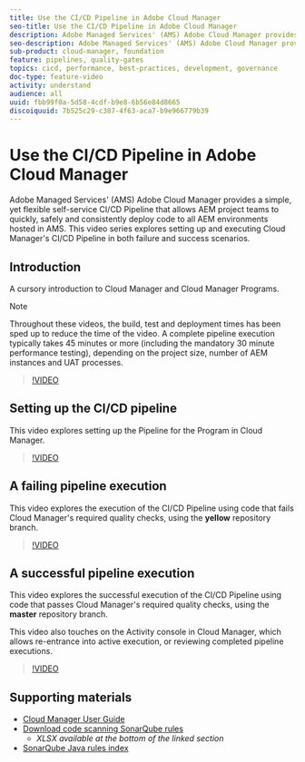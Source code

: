 ```yaml
---
title: Use the CI/CD Pipeline in Adobe Cloud Manager
seo-title: Use the CI/CD Pipeline in Adobe Cloud Manager
description: Adobe Managed Services' (AMS) Adobe Cloud Manager provides a simple, yet flexible self-service CI/CD  Pipeline that allows AEM project teams to quickly, safely and consistently deploy code to all AEM environments hosted in AMS. This video series explores setting up and executing Cloud Manager's CI/CD Pipeline in both failure and success scenarios.
seo-description: Adobe Managed Services' (AMS) Adobe Cloud Manager provides a simple, yet flexible self-service CI/CD  Pipeline that allows AEM project teams to quickly, safely and consistently deploy code to all AEM environments hosted in AMS. This video series explores setting up and executing Cloud Manager's CI/CD Pipeline in both failure and success scenarios.
sub-product: cloud-manager, foundation
feature: pipelines, quality-gates
topics: cicd, performance, best-practices, development, governance
doc-type: feature-video
activity: understand
audience: all
uuid: fbb99f0a-5d58-4cdf-b9e8-6b56e84d8665
discoiquuid: 7b525c29-c387-4f63-aca7-b9e966779b39
---
```


# Use the CI/CD Pipeline in Adobe Cloud Manager

Adobe Managed Services' (AMS) Adobe Cloud Manager provides a simple, yet flexible self-service CI/CD  Pipeline that allows AEM project teams to quickly, safely and consistently deploy code to all AEM environments hosted in AMS. This video series explores setting up and executing Cloud Manager's CI/CD Pipeline in both failure and success scenarios.

## Introduction

A cursory introduction to Cloud Manager and Cloud Manager Programs.

>[!NOTE]
>
>Throughout these videos, the build, test and deployment times has been sped up to reduce the time of the video. A complete pipeline execution typically takes 45 minutes or more (including the mandatory 30 minute performance testing), depending on the project size, number of AEM instances and UAT processes.

>[!VIDEO](https://video.tv.adobe.com/v/23082/?quality=12)

## Setting up the CI/CD pipeline

This video explores setting up the Pipeline for the Program in Cloud Manager.

>[!VIDEO](https://video.tv.adobe.com/v/23083/?quality=12)

## A failing pipeline execution

This video explores the execution of the CI/CD Pipeline using code that fails Cloud Manager's required quality checks, using the **yellow** repository branch.

>[!VIDEO](https://video.tv.adobe.com/v/23084/?quality=12)

## A successful pipeline execution

This video explores the successful execution of the CI/CD Pipeline using code that passes Cloud Manager's required quality checks, using the **master** repository branch.

This video also touches on the Activity console in Cloud Manager, which allows re-entrance into active execution, or reviewing completed pipeline executions.

>[!VIDEO](https://video.tv.adobe.com/v/23085/?quality=12)

## Supporting materials

* [Cloud Manager User Guide](https://helpx.adobe.com/experience-manager/cloud-manager/user-guide.html)
* [Download code scanning SonarQube rules](https://helpx.adobe.com/experience-manager/cloud-manager/using/understand-your-test-results.html#CodeQualityTesting)
  * *XLSX available at the bottom of the linked section*
* [SonarQube Java rules index](https://rules.sonarsource.com/java/)
